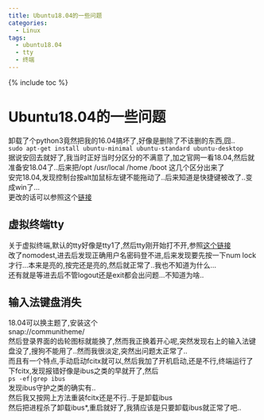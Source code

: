 ```yaml
---
title: Ubuntu18.04的一些问题
categories:
  - Linux
tags:
  - ubuntu18.04
  - tty
  - 终端
---
```

{% include toc %}

# Ubuntu18.04的一些问题

卸载了个python3竟然把我的16.04搞坏了,好像是删除了不该删的东西,囧.. <br/> `sudo apt-get install ubuntu-minimal ubuntu-standard ubuntu-desktop` <br/> 据说安回去就好了,我当时正好当时分区分的不满意了,加之官网一看18.04,然后就准备安18.04了..后来把/opt /usr/local /home /boot 这几个区分出来了 <br/> 安完18.04,发现控制台按alt加鼠标左键不能拖动了..后来知道是快捷键被改了..变成win了… <br/> 更改的话可以参照这个[链接](https://www.cnblogs.com/EasonJim/p/7732931.html)

## 虚拟终端tty

关于虚拟终端,默认的tty好像是tty1了,然后tty刚开始打不开,参照[这个链接](https://blog.csdn.net/chichoxian/article/details/60138909) <br/> 改了nomodest,进去后发现正确用户名密码登不进,后来发现要先按一下num lock才行…本来是亮的,按完还是亮的,然后就正常了..我也不知道为什么… <br/> 还有就是等进去后不管logout还是exit都会出问题…不知道为啥..

## 输入法键盘消失

18.04可以换主题了,安装这个 <br/> snap://communitheme/ <br/> 然后登录界面的齿轮图标就能换了,然而我正换着开心呢,突然发现右上的输入法键盘没了,搜狗不能用了..然而我很淡定,突然出问题太正常了.. <br/> 而且有一个特点,手动启动fcitx就可以,然后我加了开机启动,还是不行,终端运行了下fcitx,发现报错好像是ibus之类的早就开了,然后 <br/> `ps -ef|grep ibus` <br/> 发现ibus守护之类的确实有.. <br/> 然后我又按网上方法重装fcitx还是不行..于是卸载ibus <br/> 然后把进程杀了卸载ibus*,重启就好了,我猜应该是只要卸载ibus就正常了吧..
